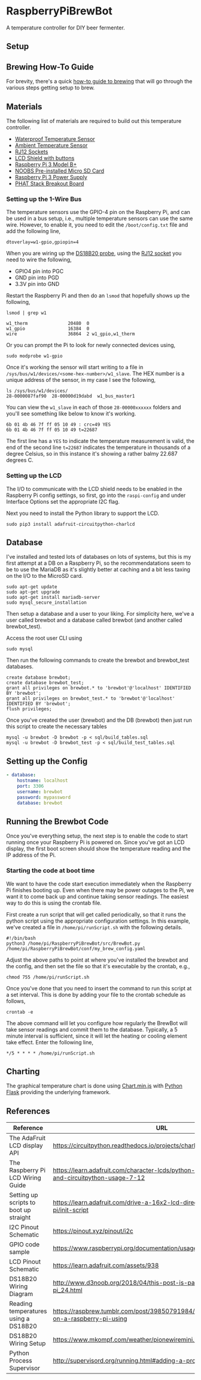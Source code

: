 # RaspberryPiBrewBot
A temperature controller for DIY beer fermenter. 

## Setup


## Brewing How-To Guide
For brevity, there's a quick [how-to guide to brewing](docs/BREWING.md) that will go through the various steps getting setup to brew. 

## Materials
The following list of materials are required to build out this temperature controller. 

* [Waterproof Temperature Sensor](https://store.brewpi.com/waterproof-onewire-temperature-sensor-rj11-ds18b20)
* [Ambient Temperature Sensor](https://ie.rs-online.com/web/p/temperature-humidity-sensor-ics/1901709/) 
* [RJ12 Sockets](https://ie.rs-online.com/web/p/development-tool-accessories/1683093/)
* [LCD Shield with buttons](https://thepihut.com/products/adafruit-blue-white-16x2-lcd-keypad-kit-for-raspberry-pi)
* [Raspberry Pi 3 Model B+](https://thepihut.com/products/raspberry-pi-3-model-b-plus)
* [NOOBS Pre-installed Micro SD Card](https://thepihut.com/products/noobs-preinstalled-sd-card)
* [Raspberry Pi 3 Power Supply](https://thepihut.com/products/official-raspberry-pi-universal-power-supply)
* [PHAT Stack Breakout Board](https://ie.farnell.com/pimoroni/pim322/phat-stack-fully-assembled/dp/3446772)



### Setting up the 1-Wire Bus
The temperature sensors use the GPIO-4 pin on the Raspberry Pi, and can be used in a bus setup, i.e.,
multiple temperature sensors can use the same wire. However, to enable it, you need to edit the 
```/boot/config.txt``` file and add the following line, 

```
dtoverlay=w1-gpio,gpiopin=4
```

When you are wiring up the [DS18B20 probe](https://store.brewpi.com/waterproof-onewire-temperature-sensor-rj11-ds18b20), 
using the [RJ12 socket](https://ie.rs-online.com/web/p/development-tool-accessories/1683093/) 
you need to wire the following, 

* GPIO4 pin into PGC
* GND pin into PGD
* 3.3V pin into GND

Restart the Raspberry Pi and then do an ```lsmod``` that hopefully shows up the following, 

```
lsmod | grep w1

w1_therm               20480  0
w1_gpio                16384  0
wire                   36864  2 w1_gpio,w1_therm
```

Or you can prompt the Pi to look for newly connected devices using, 

```
sudo modprobe w1-gpio
```

Once it's working the sensor will start writing to a file in ```/sys/bus/w1/devices/<some-hex-number>/w1_slave```. The 
HEX number is a unique address of the sensor, in my case I see the following, 

```
ls /sys/bus/w1/devices/
28-0000087faf90  28-00000d19dabd  w1_bus_master1
```

You can view the ```w1_slave``` in each of those ```28-00000xxxxxx``` folders and you'll see something like below to know it's working. 

```
6b 01 4b 46 7f ff 05 10 49 : crc=49 YES
6b 01 4b 46 7f ff 05 10 49 t=22687
```

The first line has a ```YES``` to indicate the temperature measurement is valid, the end of the 
second line ```t=22687``` indicates the temperature in thousands of a degree Celsius, so in this 
instance it's showing a rather balmy 22.687 degrees C. 

### Setting up the LCD
The I/O to communicate with the LCD shield needs to be enabled in the Raspberry Pi config settings, 
so first, go into the ```raspi-config``` and under Interface Options set the appropriate I2C flag. 

Next you need to install the Python library to support the LCD.
```
sudo pip3 install adafruit-circuitpython-charlcd
```

## Database
I've installed and tested lots of databases on lots of systems, but this is my first attempt at a DB on 
a Raspberry Pi, so the recommendatations seem to be to use the MariaDB as it's slightly better at caching
and a bit less taxing on the I/O to the MicroSD card. 

```
sudo apt-get update
sudo apt-get upgrade
sudo apt-get install mariadb-server
sudo mysql_secure_installation
```

Then setup a database and a user to your liking. For simplicity here, we've a user called brewbot and a 
database called brewbot (and another called brewbot_test). 

Access the root user CLI using

```
sudo mysql
```

Then run the following commands to create the brewbot and brewbot_test databases.


```
create database brewbot;
create database brewbot_test;
grant all privileges on brewbot.* to 'brewbot'@'localhost' IDENTIFIED BY 'brewbot';
grant all privileges on brewbot_test.* to 'brewbot'@'localhost' IDENTIFIED BY 'brewbot';
flush privileges;
```

Once you've created the user (brewbot) and the DB (brewbot) then just run this script to create the necessary tables

```
mysql -u brewbot -D brewbot -p < sql/build_tables.sql 
mysql -u brewbot -D brewbot_test -p < sql/build_test_tables.sql 
```

## Setting up the Config
```yaml
- database:
    hostname: localhost
    port: 3306
    username: brewbot
    password: mypassword
    database: brewbot
```

## Running the Brewbot Code
Once you've everything setup, the next step is to enable the code to start running once your Raspberry Pi is powered on. 
Since you've got an LCD display, the first boot screen should show the temperature reading and the IP address of the Pi. 

### Starting the code at boot time
We want to have the code start execution immediately when the Raspberry Pi finishes booting up. Even when there may be power outages 
to the Pi, we want it to come back up and continue taking sensor readings. The easiest way to do this is using the crontab file. 

First create a run script that will get called periodically, so that it runs the python script using the appropriate configuration 
settings. In this example, we've created a file in ```/home/pi/runScript.sh``` with the following details.

```
#!/bin/bash
python3 /home/pi/RaspberryPiBrewBot/src/BrewBot.py /home/pi/RaspberryPiBrewBot/conf/my_brew_config.yaml
```

Adjust the above paths to point at where you've installed the brewbot and the config, and then set the file so that it's executable by 
the crontab, e.g., 

```
chmod 755 /home/pi/runScript.sh
```

Once you've done that you need to insert the command to run this script at a set interval. This is done by adding your file to the crontab schedule 
as follows, 

```
crontab -e
```

The above command will let you configure how regularly the BrewBot will take sensor readings and commit them to the 
database. Typically, a 5 minute interval is sufficient, since it will let the heating or cooling element take effect. Enter the following line, 

```
*/5 * * * * /home/pi/runScript.sh
```

## Charting
The graphical temperature chart is done using [Chart.min.js](https://cdnjs.com/libraries/Chart.js) with [Python Flask](https://flask.palletsprojects.com/en/2.0.x/) 
providing the underlying framework. 

## References

| Reference | URL |
| --- | --- |
| The AdaFruit LCD display API | https://circuitpython.readthedocs.io/projects/charlcd/en/latest/api.html |
| The Raspberry Pi LCD Wiring Guide | https://learn.adafruit.com/character-lcds/python-circuitpython#python-and-circuitpython-usage-7-12 |
| Setting up scripts to boot up straight | https://learn.adafruit.com/drive-a-16x2-lcd-directly-with-a-raspberry-pi/init-script |
| I2C Pinout Schematic | https://pinout.xyz/pinout/i2c |
| GPIO code sample | https://www.raspberrypi.org/documentation/usage/gpio/python/README.md |
| LCD Pinout Schematic | https://learn.adafruit.com/assets/938 | 
| DS18B20 Wiring Diagram | http://www.d3noob.org/2018/04/this-post-is-part-of-book-raspberry-pi_24.html |
| Reading temperatures using a DS18B20 | https://raspbrew.tumblr.com/post/39850791984/reading-temperatures-on-a-raspberry-pi-using | 
| DS18B20 Wiring Setup | https://www.mkompf.com/weather/pionewiremini.html | 
| Python Process Supervisor | http://supervisord.org/running.html#adding-a-program |
